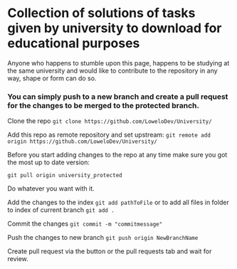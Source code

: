 # Collection of solutions of tasks given by university to download for educational purposes

Anyone who happens to stumble upon this page, happens to be studying at the same university and would like to contribute to the repository in any way, shape or form can do so.


### You can simply push to a new branch and create a pull request for the changes to be merged to the protected branch.

Clone the repo ```git clone https://github.com/LoweloDev/University/```

Add this repo as remote repository and set upstream: ```git remote add origin https://github.com/LoweloDev/University/``` 

Before you start adding changes to the repo at any time make sure you got the most up to date version:

```git pull origin university_protected```

Do whatever you want with it. 

Add the changes to the index ```git add pathToFile``` or to add all files in folder to index of current branch ```git add .```

Commit the changes ```git commit -m "commitmessage"``` 

Push the changes to new branch ```git push origin NewBranchName``` 

Create pull request via the button or the pull requests tab and wait for review.
